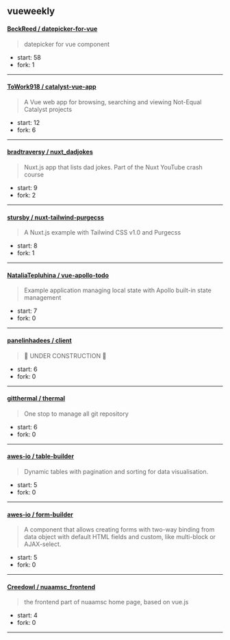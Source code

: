 ## vueweekly

#### [BeckReed / datepicker-for-vue](https://github.com/BeckReed/datepicker-for-vue)

> datepicker for vue component

+ start: 58
+ fork: 1

----


#### [ToWork918 / catalyst-vue-app](https://github.com/ToWork918/catalyst-vue-app)

> A Vue web app for browsing, searching and viewing Not-Equal Catalyst projects

+ start: 12
+ fork: 6

----


#### [bradtraversy / nuxt_dadjokes](https://github.com/bradtraversy/nuxt_dadjokes)

> Nuxt.js app that lists dad jokes. Part of the Nuxt YouTube crash course

+ start: 9
+ fork: 2

----


#### [stursby / nuxt-tailwind-purgecss](https://github.com/stursby/nuxt-tailwind-purgecss)

> A Nuxt.js example with Tailwind CSS v1.0 and Purgecss

+ start: 8
+ fork: 1

----


#### [NataliaTepluhina / vue-apollo-todo](https://github.com/NataliaTepluhina/vue-apollo-todo)

> Example application managing local state with Apollo built-in state management

+ start: 7
+ fork: 0

----


#### [panelinhadees / client](https://github.com/panelinhadees/client)

> :construction: UNDER CONSTRUCTION :construction:

+ start: 6
+ fork: 0

----


#### [gitthermal / thermal](https://github.com/gitthermal/thermal)

> One stop to manage all git repository

+ start: 6
+ fork: 0

----


#### [awes-io / table-builder](https://github.com/awes-io/table-builder)

> Dynamic tables with pagination and sorting for data visualisation.

+ start: 5
+ fork: 0

----


#### [awes-io / form-builder](https://github.com/awes-io/form-builder)

> A component that allows creating forms with two-way binding from data object with default HTML fields and custom, like multi-block or AJAX-select.

+ start: 5
+ fork: 0

----


#### [Creedowl / nuaamsc_frontend](https://github.com/Creedowl/nuaamsc_frontend)

> the frontend part of nuaamsc home page, based on vue.js

+ start: 4
+ fork: 0

----


